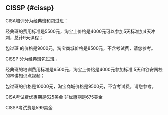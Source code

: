 ## CISSP {#cissp}

CISA培训分为经典班和包过班：

经典班的费用标准是5500元，淘宝上价格是4000元可以参加5天标准加4天冲刺，总计9天课程；

包过班 的价格是9000元，淘宝商城价格是8500元，不含考试费，请您参考。

CISSP 分为经典班包过班  ，

经典班的培训费用标准是6500元，淘宝上价格是4000元参加标准 5天和谷安网校的串讲知识点视频；

包过班的价格是10000元，淘宝商城价格是9500元，不含考试费，请您参考。

CISA考试费优惠期是625美金 非优惠期是675美金  

CISSP考试费是599美金